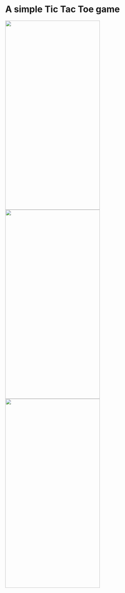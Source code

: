 # A simple Tic Tac Toe game 

<img src="https://user-images.githubusercontent.com/80210946/227745874-f7b4188d-ce3d-4e27-b0bc-c9ab8837498c.jpg" width="300" height="600" />
<img src="https://user-images.githubusercontent.com/80210946/227745876-e13674da-b07e-4873-ae60-d863ac06342f.jpg" width="300" height="600" />
<img src="https://user-images.githubusercontent.com/80210946/227745879-44e8c405-b420-4c6c-8b47-f366660ef78d.jpg" width="300" height="600" />
